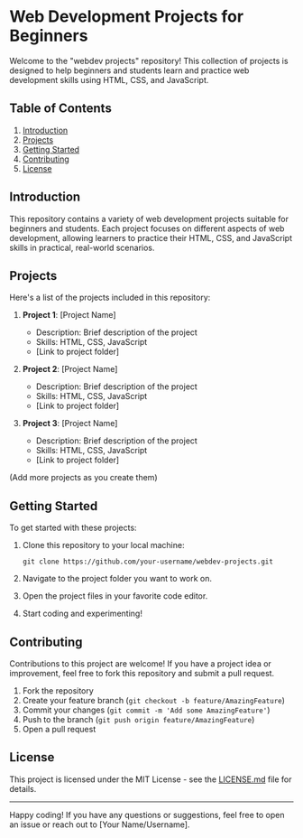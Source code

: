 # Web Development Projects for Beginners

Welcome to the "webdev projects" repository! This collection of projects is designed to help beginners and students learn and practice web development skills using HTML, CSS, and JavaScript.

## Table of Contents

1. [Introduction](#introduction)
2. [Projects](#projects)
3. [Getting Started](#getting-started)
4. [Contributing](#contributing)
5. [License](#license)

## Introduction

This repository contains a variety of web development projects suitable for beginners and students. Each project focuses on different aspects of web development, allowing learners to practice their HTML, CSS, and JavaScript skills in practical, real-world scenarios.

## Projects

Here's a list of the projects included in this repository:

1. **Project 1**: [Project Name]
   - Description: Brief description of the project
   - Skills: HTML, CSS, JavaScript
   - [Link to project folder]

2. **Project 2**: [Project Name]
   - Description: Brief description of the project
   - Skills: HTML, CSS, JavaScript
   - [Link to project folder]

3. **Project 3**: [Project Name]
   - Description: Brief description of the project
   - Skills: HTML, CSS, JavaScript
   - [Link to project folder]

(Add more projects as you create them)

## Getting Started

To get started with these projects:

1. Clone this repository to your local machine:
   ```
   git clone https://github.com/your-username/webdev-projects.git
   ```

2. Navigate to the project folder you want to work on.

3. Open the project files in your favorite code editor.

4. Start coding and experimenting!

## Contributing

Contributions to this project are welcome! If you have a project idea or improvement, feel free to fork this repository and submit a pull request.

1. Fork the repository
2. Create your feature branch (`git checkout -b feature/AmazingFeature`)
3. Commit your changes (`git commit -m 'Add some AmazingFeature'`)
4. Push to the branch (`git push origin feature/AmazingFeature`)
5. Open a pull request

## License

This project is licensed under the MIT License - see the [LICENSE.md](LICENSE.md) file for details.

---

Happy coding! If you have any questions or suggestions, feel free to open an issue or reach out to [Your Name/Username].
